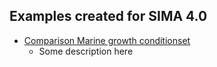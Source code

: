 ## Examples created for SIMA 4.0

- [Comparison Marine growth conditionset](comparison_marine_growth_conditionset_in_wf_set_with_CE_report.stask)
  - Some description here 